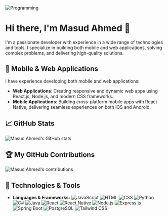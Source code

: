 ![Programming](https://www.example.com/programming-picture.jpg)

# Hi there, I'm Masud Ahmed 👋

I'm a passionate developer with experience in a wide range of technologies and tools. I specialize in building both mobile and web applications, solving complex problems, and delivering high-quality solutions.

## 📱 Mobile & Web Applications

I have experience developing both mobile and web applications:
- **Web Applications**: Creating responsive and dynamic web apps using React.js, Node.js, and modern CSS frameworks.
- **Mobile Applications**: Building cross-platform mobile apps with React Native, delivering seamless experiences on both iOS and Android.

## 📈 GitHub Stats

![Masud Ahmed's GitHub stats](https://github-readme-stats.vercel.app/api?username=masuud-ahmed&show_icons=true&hide_title=true&count_private=true&include_all_commits=true)


## 🏆 My GitHub Contributions

![Masud Ahmed's contributions](https://github-readme-streak-stats.herokuapp.com/?user=masuud-ahmed)

## 🔧 Technologies & Tools
- **Languages & Frameworks:**
  ![JavaScript](https://img.shields.io/badge/JavaScript-FFFF00?style=flat&logo=javascript)
  ![HTML](https://img.shields.io/badge/HTML-E34F26?style=flat&logo=html5)
  ![CSS](https://img.shields.io/badge/CSS-1572B6?style=flat&logo=css3)
  ![Python](https://img.shields.io/badge/Python-3776AB?style=flat&logo=python)
  ![C#](https://img.shields.io/badge/C%23-239120?style=flat&logo=csharp)
  ![Java](https://img.shields.io/badge/Java-007396?style=flat&logo=java)
  ![React](https://img.shields.io/badge/React-61DAFB?style=flat&logo=react)
  ![React Native](https://img.shields.io/badge/React_Native-20232A?style=flat&logo=react)
  ![Node.js](https://img.shields.io/badge/Node.js-339933?style=flat&logo=node.js)
  ![Express.js](https://img.shields.io/badge/Express.js-000000?style=flat&logo=express)
  ![Spring Boot](https://img.shields.io/badge/Spring_Boot-6DB33F?style=flat&logo=spring)
  ![PostgreSQL](https://img.shields.io/badge/PostgreSQL-4169E1?style=flat&logo=postgresql)
  ![Tailwind CSS](https://img.shields.io/badge/Tailwind_CSS-38B2AC?style=flat&logo=tailwind-css)


<!--
**masuud-ahmed/masuud-ahmed** is a ✨ _special_ ✨ repository because its `README.md` (this file) appears on your GitHub profile.

Here are some ideas to get you started:

- 🔭 I’m currently working on ...
- 🌱 I’m currently learning ...
- 👯 I’m looking to collaborate on ...
- 🤔 I’m looking for help with ...
- 💬 Ask me about ...
- 📫 How to reach me: ...
- 😄 Pronouns: ...
- ⚡ Fun fact: ...
-->
